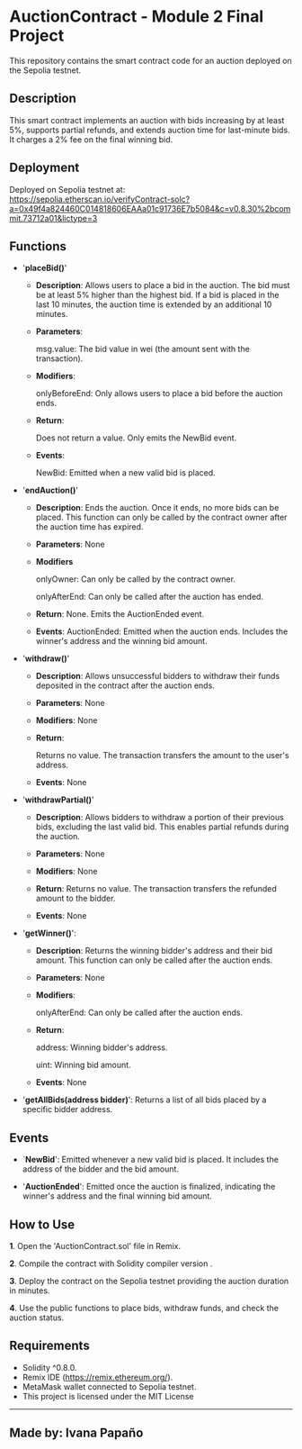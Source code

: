 # AuctionContract - Module 2 Final Project

This repository contains the smart contract code for an auction deployed on the Sepolia testnet.

## Description

This smart contract implements an auction with bids increasing by at least 5%, supports partial refunds, and extends auction time for last-minute bids. 
It charges a 2% fee on the final winning bid.


## Deployment

Deployed on Sepolia testnet at:  
https://sepolia.etherscan.io/verifyContract-solc?a=0x49f4a824460C014818606EAAa01c91736E7b5084&c=v0.8.30%2bcommit.73712a01&lictype=3


## Functions

- '**placeBid()**'
  
    - **Description**: Allows users to place a bid in the auction. The bid must be at least 5% higher than the highest bid. If a bid is placed in the last 10     minutes, the auction time is extended by an additional 10 minutes.

    - **Parameters**:

        msg.value: The bid value in wei (the amount sent with the transaction).

    - **Modifiers**:

        onlyBeforeEnd: Only allows users to place a bid before the auction ends.

    - **Return**:

        Does not return a value. Only emits the NewBid event.

    - **Events**:

        NewBid: Emitted when a new valid bid is placed.

      
    
- '**endAuction()**'
  
    - **Description**: Ends the auction. Once it ends, no more bids can be placed. This function can only be called by the contract owner after the auction time has expired.

    - **Parameters**: None

    - **Modifiers**

       onlyOwner: Can only be called by the contract owner.

       onlyAfterEnd: Can only be called after the auction has ended.

    - **Return**: None. Emits the AuctionEnded event.

    - **Events**:
        AuctionEnded: Emitted when the auction ends. Includes the winner's address and the winning bid amount.
      
  
- '**withdraw()**'
  
    - **Description**: Allows unsuccessful bidders to withdraw their funds deposited in the contract after the auction ends.

    - **Parameters**: None

    - **Modifiers**: None
      
    - **Return**:

        Returns no value. The transaction transfers the amount to the user's address.

    - **Events**: None

  
- '**withdrawPartial()**'
    - **Description**: Allows bidders to withdraw a portion of their previous bids, excluding the last valid bid. This enables partial refunds during the auction.

    - **Parameters**: None

    - **Modifiers**: None

    - **Return**:
        Returns no value. The transaction transfers the refunded amount to the bidder.

    - **Events**: None
 
      
- '**getWinner()**': 
    - **Description**: Returns the winning bidder's address and their bid amount. This function can only be called after the auction ends.

    - **Parameters**: None

    - **Modifiers**:

        onlyAfterEnd: Can only be called after the auction ends.

    - **Return**:

        address: Winning bidder's address.

        uint: Winning bid amount.

    - **Events**: None

- '**getAllBids(address bidder)**': Returns a list of all bids placed by a specific bidder address.
  

## Events

- `**NewBid**': Emitted whenever a new valid bid is placed. It includes the address of the bidder and the bid amount.

- '**AuctionEnded**': Emitted once the auction is finalized, indicating the winner's address and the final winning bid amount.
  

## How to Use

**1**. Open the 'AuctionContract.sol' file in Remix.

**2**. Compile the contract with Solidity compiler version .

**3**. Deploy the contract on the Sepolia testnet providing the auction duration in minutes.

**4**. Use the public functions to place bids, withdraw funds, and check the auction status.


## Requirements

- Solidity ^0.8.0.
- Remix IDE (https://remix.ethereum.org/).
- MetaMask wallet connected to Sepolia testnet.
- This project is licensed under the MIT License



---

## Made by: Ivana Papaño ##
